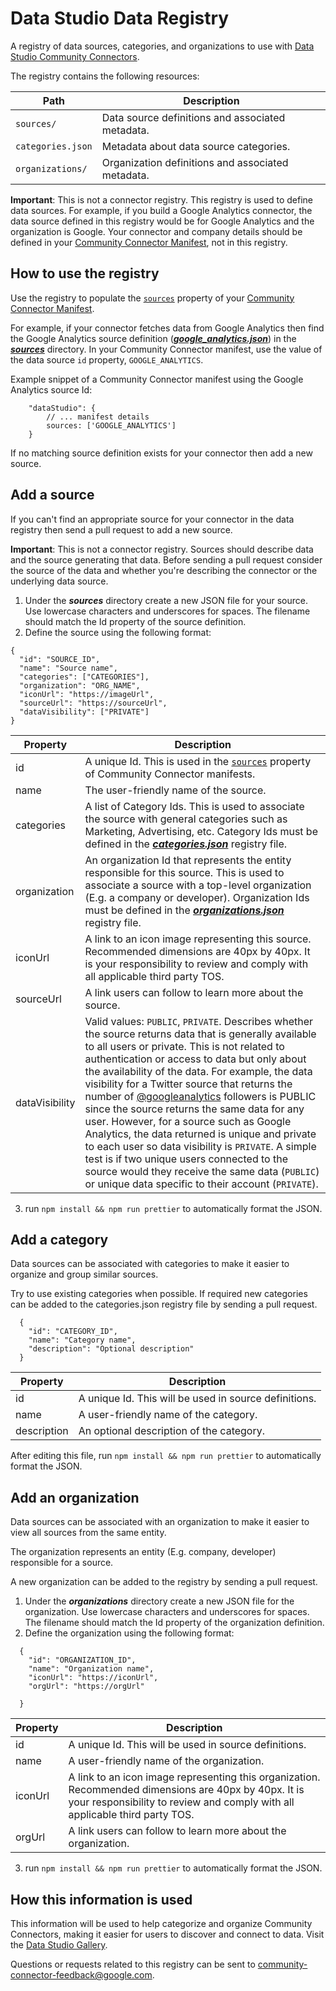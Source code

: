 # Data Studio Data Registry
A registry of data sources, categories, and organizations to use with [Data Studio Community Connectors](https://developers.google.com/datastudio/connector/overview).

The registry contains the following resources:

| Path                  | Description |
| --------              | ----------- |
| `sources/`            | Data source definitions and associated metadata.|
| `categories.json`     | Metadata about data source categories.|
| `organizations/`      | Organization definitions and associated metadata.|

**Important**: This is not a connector registry. This registry is used to define data sources. For example, if you build a Google Analytics connector, the data source defined in this registry would be for Google Analytics and the organization is Google. Your connector and company details should be defined in your [Community Connector Manifest](https://developers.google.com/datastudio/connector/manifest), not in this registry.

## How to use the registry

Use the registry to populate the [`sources`](https://developers.google.com/datastudio/connector/manifest#sources_ref) property of your [Community Connector Manifest](https://developers.google.com/datastudio/connector/manifest).

For example, if your connector fetches data from Google Analytics then find the Google Analytics source definition ([***google_analytics.json***](https://github.com/googledatastudio/ds-data-registry/blob/master/sources/google_analytics.json)) in the [***sources***](https://github.com/googledatastudio/ds-data-registry/tree/master/sources) directory. In your Community Connector manifest, use the value of the data source `id` property, `GOOGLE_ANALYTICS`.

Example snippet of a Community Connector manifest using the Google Analytics source Id:
```
    "dataStudio": {
        // ... manifest details
        sources: ['GOOGLE_ANALYTICS']
    }
```

If no matching source definition exists for your connector then add a new source.

## Add a source

If you can't find an appropriate source for your connector in the data registry then send a pull request to add a new source.

**Important**: This is not a connector registry. Sources should describe data and the source generating that data. Before sending a pull request consider the source of the data and whether you're describing the connector or the underlying data source.

1. Under the ***sources*** directory create a new JSON file for your source. Use lowercase characters and underscores for spaces. The filename should match the Id property of the source definition.
2. Define the source using the following format:
```
{
  "id": "SOURCE_ID",
  "name": "Source name",
  "categories": ["CATEGORIES"],
  "organization": "ORG_NAME",
  "iconUrl": "https://imageUrl",
  "sourceUrl": "https://sourceUrl",
  "dataVisibility": ["PRIVATE"]
}
```

| Property          | Description |
| --------          | ------------ |
| id                | A unique Id. This is used in the [`sources`](https://developers.google.com/datastudio/connector/manifest#sources_ref) property of Community Connector manifests. |
| name              | The user-friendly name of the source. |
| categories        | A list of Category Ids. This is used to associate the source with general categories such as Marketing, Advertising, etc. Category Ids must be defined in the [***categories.json***](https://github.com/googledatastudio/ds-data-registry/blob/master/categories.json) registry file.
| organization      | An organization Id that represents the entity responsible for this source. This is used to associate a source with a top-level organization (E.g. a company or developer). Organization Ids must be defined in the [***organizations.json***](https://github.com/googledatastudio/ds-data-registry/blob/master/organizations.json) registry file.
| iconUrl           | A link to an icon image representing this source. Recommended dimensions are 40px by 40px. It is your responsibility to review and comply with all applicable third party TOS.
| sourceUrl         | A link users can follow to learn more about the source.
| dataVisibility    | Valid values: `PUBLIC`, `PRIVATE`. Describes whether the source returns data that is generally available to all users or private. This is not related to authentication or access to data but only about the availability of the data. For example, the data visibility for a Twitter source that returns the number of [@googleanalytics](https://twitter.com/googleanalytics) followers is PUBLIC since the source returns the same data for any user. However, for a source such as Google Analytics, the data returned is unique and private to each user so data visibility is `PRIVATE`. A simple test is if two unique users connected to the source would they receive the same data (`PUBLIC`) or unique data specific to their account (`PRIVATE`).
3. run `npm install && npm run prettier` to automatically format the JSON.

## Add a category

Data sources can be associated with categories to make it easier to organize and group similar sources.

Try to use existing categories when possible. If required new categories can be added to the categories.json registry file by sending a pull request.
```
  {
    "id": "CATEGORY_ID",
    "name": "Category name",
    "description": "Optional description"
  }
```
| Property          | Description |
| --------          | ------------ |
| id                | A unique Id. This will be used in source definitions.
| name              | A user-friendly name of the category.
| description       | An optional description of the category.

After editing this file, run `npm install && npm run prettier` to automatically format the JSON.

## Add an organization

Data sources can be associated with an organization to make it easier to view all sources from the same entity.

The organization represents an entity (E.g. company, developer) responsible for a source.

A new organization can be added to the registry by sending a pull request.

1. Under the ***organizations*** directory create a new JSON file for the organization. Use lowercase characters and underscores for spaces. The filename should match the Id property of the organization definition.
2. Define the organization using the following format:

```
  {
    "id": "ORGANIZATION_ID",
    "name": "Organization name",
    "iconUrl": "https://iconUrl",
    "orgUrl": "https://orgUrl"

  }
```
| Property          | Description |
| --------          | ------------ |
| id                | A unique Id. This will be used in source definitions.
| name              | A user-friendly name of the organization.
| iconUrl           | A link to an icon image representing this organization. Recommended dimensions are 40px by 40px. It is your responsibility to review and comply with all applicable third party TOS. 
| orgUrl            | A link users can follow to learn more about the organization.
3. run `npm install && npm run prettier` to automatically format the JSON.

## How this information is used
This information will be used to help categorize and organize Community Connectors, making it easier for users to discover and connect to data. Visit the [Data Studio Gallery](https://developers.google.com/datastudio/connector/gallery).

Questions or requests related to this registry can be sent to community-connector-feedback@google.com.
